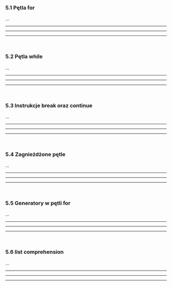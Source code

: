 ### 5.1 Pętla for
...

---
---
---
&nbsp;
&nbsp;
### 5.2 Pętla while
...

---
---
---
&nbsp;
&nbsp;
### 5.3 Instrukcje break oraz continue
...

---
---
---
&nbsp;
&nbsp;
### 5.4 Zagnieżdżone pętle
...

---
---
---
&nbsp;
&nbsp;
### 5.5 Generatory w pętli for
...

---
---
---
&nbsp;
&nbsp;
### 5.6 list comprehension
...

---
---
---
&nbsp;
&nbsp;
